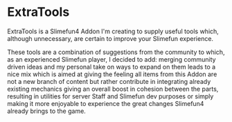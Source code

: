 # ExtraTools
ExtraTools is a Slimefun4 Addon I'm creating to supply useful tools which, although unnecessary, are certain to improve your Slimefun experience.

These tools are a combination of suggestions from the community to which, as an experienced Slimefun player, I decided to add: merging community driven ideas and my personal take on ways to expand on them leads to a nice mix which is aimed at giving the feeling all items from this Addon are not a new branch of content but rather contribute in integrating already existing mechanics giving an overall boost in cohesion between the parts, resulting in utilities for server Staff and Slimefun dev purposes or simply making it more enjoyable to experience the great changes Slimefun4 already brings to the game.
